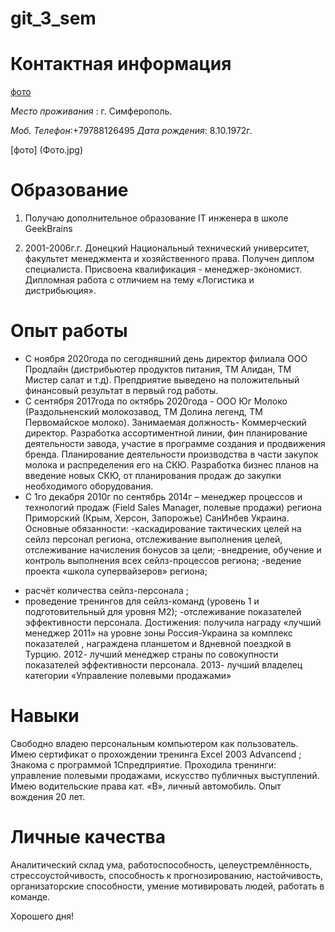 # git_3_sem
# Контактная информация
[фото](%D0%A4%D0%BE%D1%82%D0%BE.jpg)

_Место проживания_
: г. Симферополь. 

_Моб. Телефон_:+79788126495
_Дата рождения_: 8.10.1972г.


[фото] (Фото.jpg)
# Образование

1. Получаю дополнительное образование IT инженера в школе GeekBrains

2. 2001-2006г.г. Донецкий Национальный технический университет, факультет менеджмента и хозяйственного  права. Получен диплом специалиста.
 Присвоена квалификация  - менеджер-экономист. Дипломная работа с отличием  на тему «Логистика и дистрибьюция».

# Опыт работы

* С ноября 2020года по сегодняшний день директор филиала ООО Продлайн (дистрибьютер продуктов питания, ТМ Алидан, ТМ Мистер салат и т.д). Препдриятие выведено на положительный финансовый результат в первый год работы. 
* С сентября 2017года по октябрь 2020года - ООО Юг Молоко (Раздольненский молокозавод, ТМ Долина легенд, ТМ Первомайское молоко). Занимаемая должность- Коммерческий директор. Разработка ассортиментной линии, фин планирование деятельности завода, участие в программе создания и продвижения бренда. Планирование деятельности производства в части закупок молока и распределения его на СКЮ. Разработка бизнес планов на введение новых СКЮ, от планирования продаж до закупки необходимого оборудования.
*  С 1го декабря 2010г по сентябрь 2014г – менеджер процессов и технологий продаж (Field Sales Manager, полевые продажи) региона Приморский (Крым, Херсон, Запорожье) СанИнбев Украина.
Основные обязанности:
-каскадирование тактических целей на сейлз персонал региона, отслеживание выполнения целей, отслеживание начисления бонусов за цели;
-внедрение, обучение и контроль выполнения всех сейлз-процессов региона;
-ведение проекта «школа супервайзеров» региона;
- расчёт количества сейлз-персонала ;
- проведение тренингов для сейлз-команд (уровень 1 и подготовительный для уровня М2);
-отслеживание показателей  эффективности персонала.
Достижения: получила награду «лучший менеджер 2011» на уровне зоны Россия-Украина за комплекс показателей  , награждена планшетом и 8дневной поездкой в Турцию.
2012- лучший менеджер страны по совокупности показателей эффективности персонала.
2013- лучший владелец категории «Управление полевыми продажами»

# Навыки
Свободно владею персональным компьютером как пользователь. Имею сертификат о прохождении тренинга Excel 2003 Advancend ; Знакома с программой 1Спредприятие.
 Проходила тренинги: управление полевыми продажами, искусство публичных выступлений.
Имею водительские права кат. «В», личный автомобиль. Опыт вождения  20 лет.

# Личные качества

Аналитический склад ума, работоспособность, целеустремлённость, стрессоустойчивость, способность к прогнозированию, настойчивость, организаторские способности, умение мотивировать людей, работать  в команде.

Хорошего дня!